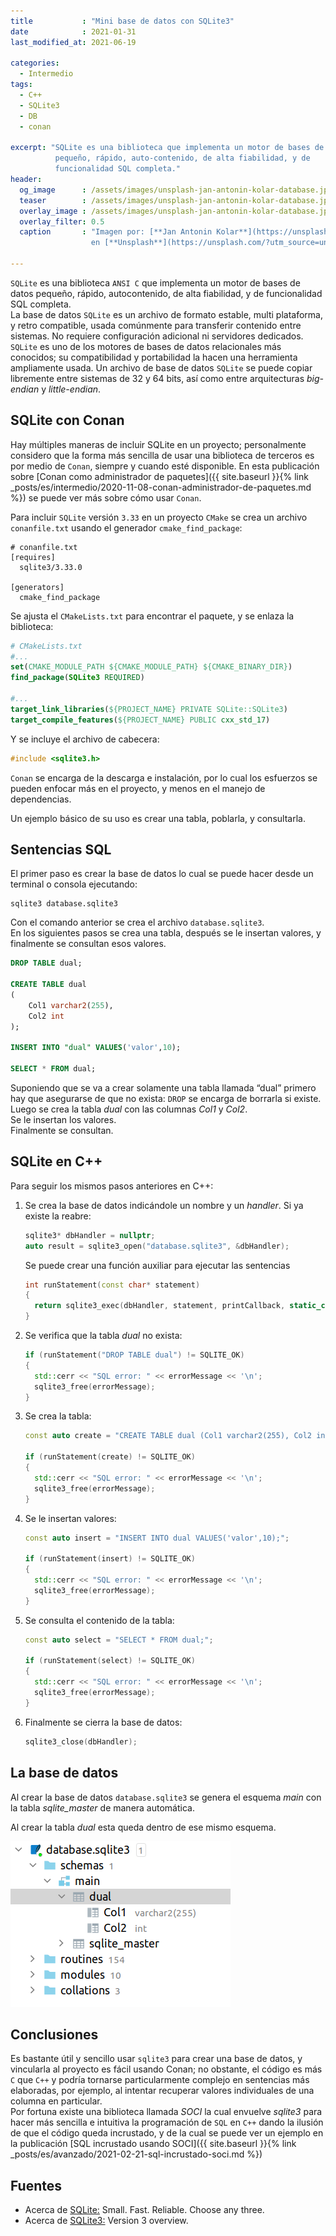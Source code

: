```yaml
---
title           : "Mini base de datos con SQLite3"
date            : 2021-01-31
last_modified_at: 2021-06-19

categories:
  - Intermedio
tags:
  - C++
  - SQLite3
  - DB
  - conan

excerpt: "SQLite es una biblioteca que implementa un motor de bases de datos 
          pequeño, rápido, auto-contenido, de alta fiabilidad, y de 
          funcionalidad SQL completa."
header:
  og_image      : /assets/images/unsplash-jan-antonin-kolar-database.jpg
  teaser        : /assets/images/unsplash-jan-antonin-kolar-database.jpg
  overlay_image : /assets/images/unsplash-jan-antonin-kolar-database.jpg
  overlay_filter: 0.5
  caption       : "Imagen por: [**Jan Antonin Kolar**](https://unsplash.com/@jankolar?utm_source=unsplash) 
                  en [**Unsplash**](https://unsplash.com/?utm_source=unsplash)"

---
```


`SQLite` es una biblioteca `ANSI C` que implementa un motor de bases de datos
pequeño, rápido, autocontenido, de alta fiabilidad, y de funcionalidad SQL
completa.  
La base de datos `SQLite` es un archivo de formato estable, multi plataforma, y
retro compatible, usada comúnmente para transferir contenido entre sistemas. No
requiere configuración adicional ni servidores dedicados.  
`SQLite` es uno de los motores de bases de datos relacionales más conocidos; su
compatibilidad y portabilidad la hacen una herramienta ampliamente usada. Un
archivo de base de datos `SQLite` se puede copiar libremente entre sistemas de
32 y 64 bits, así como entre arquitecturas _big-endian_ y _little-endian_.

## SQLite con Conan

Hay múltiples maneras de incluir SQLite en un proyecto; personalmente considero
que la forma más sencilla de usar una biblioteca de terceros es por medio
de `Conan`, siempre y cuando esté disponible. En esta publicación sobre
[Conan como administrador de paquetes]({{ site.baseurl }}{% link _posts/es/intermedio/2020-11-08-conan-administrador-de-paquetes.md %})
se puede ver más sobre cómo usar `Conan`.

Para incluir `SQLite` versión `3.33` en un proyecto `CMake` se crea un archivo
`conanfile.txt` usando el generador `cmake_find_package`:

```text
# conanfile.txt
[requires]
  sqlite3/3.33.0

[generators]
  cmake_find_package
```

Se ajusta el `CMakeLists.txt` para encontrar el paquete, y se enlaza la 
biblioteca:

```cmake
# CMakeLists.txt
#...
set(CMAKE_MODULE_PATH ${CMAKE_MODULE_PATH} ${CMAKE_BINARY_DIR})
find_package(SQLite3 REQUIRED)

#...
target_link_libraries(${PROJECT_NAME} PRIVATE SQLite::SQLite3)
target_compile_features(${PROJECT_NAME} PUBLIC cxx_std_17)
```

Y se incluye el archivo de cabecera:

```c++
#include <sqlite3.h>
```

`Conan` se encarga de la descarga e instalación, por lo cual los esfuerzos se
pueden enfocar más en el proyecto, y menos en el manejo de dependencias.  

Un ejemplo básico de su uso es crear una tabla, poblarla, y consultarla.

## Sentencias SQL

El primer paso es crear la base de datos lo cual se puede hacer desde un
terminal o consola ejecutando:

    sqlite3 database.sqlite3

Con el comando anterior se crea el archivo `database.sqlite3`.  
En los siguientes pasos se crea una tabla, después se le insertan valores, y
finalmente se consultan esos valores.

```sql
DROP TABLE dual;

CREATE TABLE dual 
(
    Col1 varchar2(255),
    Col2 int
);

INSERT INTO "dual" VALUES('valor',10);

SELECT * FROM dual;
```

Suponiendo que se va a crear solamente una tabla llamada “dual”
primero hay que asegurarse de que no exista: `DROP` se encarga de borrarla si
existe.  
Luego se crea la tabla _dual_ con las columnas _Col1_ y _Col2_.  
Se le insertan los valores.  
Finalmente se consultan.

## SQLite en C++

Para seguir los mismos pasos anteriores en C++:

1. Se crea la base de datos indicándole un nombre y un _handler_. Si ya existe
   la reabre:

    ```c++
    sqlite3* dbHandler = nullptr;
    auto result = sqlite3_open("database.sqlite3", &dbHandler);
    ```

    Se puede crear una función auxiliar para ejecutar las sentencias

    ```c++
    int runStatement(const char* statement)
    {
      return sqlite3_exec(dbHandler, statement, printCallback, static_cast<void*>(data), &errorMessage);
    }
    ```

2. Se verifica que la tabla _dual_ no exista:

    ```c++
    if (runStatement("DROP TABLE dual") != SQLITE_OK)
    {
      std::cerr << "SQL error: " << errorMessage << '\n';
      sqlite3_free(errorMessage);
    }
    ```

3. Se crea la tabla:

    ```c++
    const auto create = "CREATE TABLE dual (Col1 varchar2(255), Col2 int);";
    
    if (runStatement(create) != SQLITE_OK)
    {
      std::cerr << "SQL error: " << errorMessage << '\n';
      sqlite3_free(errorMessage);
    }
    ```

4. Se le insertan valores:

    ```c++
    const auto insert = "INSERT INTO dual VALUES('valor',10);";

    if (runStatement(insert) != SQLITE_OK)
    {
      std::cerr << "SQL error: " << errorMessage << '\n';
      sqlite3_free(errorMessage);
    }
   ```

5. Se consulta el contenido de la tabla:

    ```c++
    const auto select = "SELECT * FROM dual;";

    if (runStatement(select) != SQLITE_OK)
    {
      std::cerr << "SQL error: " << errorMessage << '\n';
      sqlite3_free(errorMessage);
    }
   ```

6. Finalmente se cierra la base de datos:

    ```c++
    sqlite3_close(dbHandler);
    ```

## La base de datos

Al crear la base de datos `database.sqlite3` se genera el esquema _main_ con la
tabla _sqlite_master_ de manera automática.

Al crear la tabla _dual_ esta queda dentro de ese mismo esquema.

![sqlite3db](/assets/screenshots/sqlite3db.png)


## Conclusiones

Es bastante útil y sencillo usar `sqlite3` para crear una base de datos, y
vincularla al proyecto es fácil usando Conan; no obstante, el código es más `C`
que `C++` y podría tornarse particularmente complejo en sentencias más
elaboradas, por ejemplo, al intentar recuperar valores individuales de una
columna en particular.  
Por fortuna existe una biblioteca llamada _SOCI_ la cual envuelve _sqlite3_
para hacer más sencilla e intuitiva la programación de `SQL` en `C++`
dando la ilusión de que el código queda incrustado, y de la cual se puede ver un
ejemplo en la publicación
[SQL incrustado usando SOCI]({{ site.baseurl }}{% link _posts/es/avanzado/2021-02-21-sql-incrustado-soci.md %})

## Fuentes

- Acerca de [SQLite:](https://www.sqlite.org/about.html)
  Small. Fast. Reliable. Choose any three.
- Acerca de [SQLite3:](https://sqlite.org/version3.html)
  Version 3 overview.
